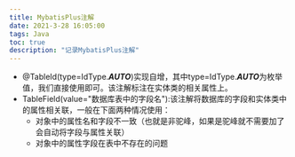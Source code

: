 ```yaml
---
title: MybatisPlus注解
date: 2021-3-28 16:05:00
tags: Java
toc: true
description: "记录MybatisPlus注解"
---
```






* @TableId(type=IdType.***AUTO***)实现自增，其中type=IdType.***AUTO***为枚举值，我们直接使用即可。该注解标注在实体类的相关属性上。
* TableField(value="数据库表中的字段名"):该注解将数据库的字段和实体类中的属性相关联，一般在下面两种情况使用：
  * 对象中的属性名和字段不一致（也就是非驼峰，如果是驼峰就不需要加了会自动将字段与属性关联）
  * 对象中的属性字段在表中不存在的问题